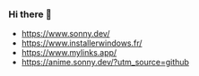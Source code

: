 ### Hi there 👋

- https://www.sonny.dev/
- https://www.installerwindows.fr/
- https://www.mylinks.app/
- https://anime.sonny.dev/?utm_source=github
